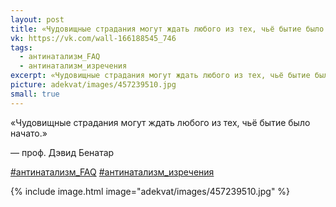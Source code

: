 ```yaml
---
layout: post
title: «Чудовищные страдания могут ждать любого из тех, чьё бытие было начато»
vk: https://vk.com/wall-166188545_746
tags:
  - антинатализм_FAQ
  - антинатализм_изречения
excerpt: «Чудовищные страдания могут ждать любого из тех, чьё бытие было начато.» — проф. Дэвид Бенатар
picture: adekvat/images/457239510.jpg
small: true
---
```

«Чудовищные страдания могут ждать любого из тех, чьё бытие было начато.»

— проф. Дэвид Бенатар

[#антинатализм_FAQ](poisk.html#антинатализм_FAQ)
[#антинатализм_изречения](poisk.html#антинатализм_изречения)

{% include image.html image="adekvat/images/457239510.jpg" %}